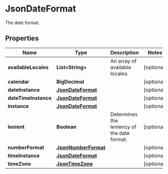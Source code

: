 

# JsonDateFormat

The date format.
## Properties

Name | Type | Description | Notes
------------ | ------------- | ------------- | -------------
**availableLocales** | **List&lt;String&gt;** | An array of available locales. |  [optional]
**calendar** | **BigDecimal** |  |  [optional]
**dateInstance** | [**JsonDateFormat**](JsonDateFormat.md) |  |  [optional]
**dateTimeInstance** | [**JsonDateFormat**](JsonDateFormat.md) |  |  [optional]
**instance** | [**JsonDateFormat**](JsonDateFormat.md) |  |  [optional]
**lenient** | **Boolean** | Determines the leniency of the date format. |  [optional]
**numberFormat** | [**JsonNumberFormat**](JsonNumberFormat.md) |  |  [optional]
**timeInstance** | [**JsonDateFormat**](JsonDateFormat.md) |  |  [optional]
**timeZone** | [**JsonTimeZone**](JsonTimeZone.md) |  |  [optional]



